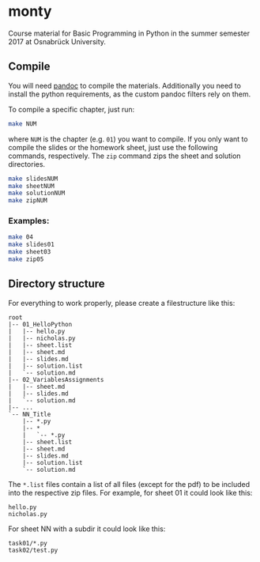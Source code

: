 # monty
Course material for Basic Programming in Python in the summer semester 2017 at
Osnabrück University.

## Compile

You will need [pandoc](http://pandoc.org/) to compile the materials.
Additionally you need to install the python requirements, as the custom pandoc
filters rely on them.

To compile a specific chapter, just run:

```sh
make NUM
```

where `NUM` is the chapter (e.g. `01`) you want to compile. If you only want to compile the
slides or the homework sheet, just use the following commands, respectively. The `zip` command zips the sheet and solution directories.

```sh
make slidesNUM
make sheetNUM
make solutionNUM
make zipNUM
```

### Examples:

```sh
make 04
make slides01
make sheet03
make zip05
```

## Directory structure

For everything to work properly, please create a filestructure like this:

    root
    |-- 01_HelloPython
    |   |-- hello.py
    |   |-- nicholas.py
    |   |-- sheet.list
    |   |-- sheet.md
    |   |-- slides.md
    |   |-- solution.list
    |   `-- solution.md
    |-- 02_VariablesAssignments
    |   |-- sheet.md
    |   |-- slides.md
    |   `-- solution.md
    |-- ...
    `-- NN_Title
        |-- *.py
        |-- *
        |   `-- *.py
        |-- sheet.list
        |-- sheet.md
        |-- slides.md
        |-- solution.list
        `-- solution.md

The `*.list` files contain a list of all files (except for the pdf) to be included into the respective zip files.
For example, for sheet 01 it could look like this:

    hello.py
    nicholas.py

For sheet NN with a subdir it could look like this:

    task01/*.py
    task02/test.py
